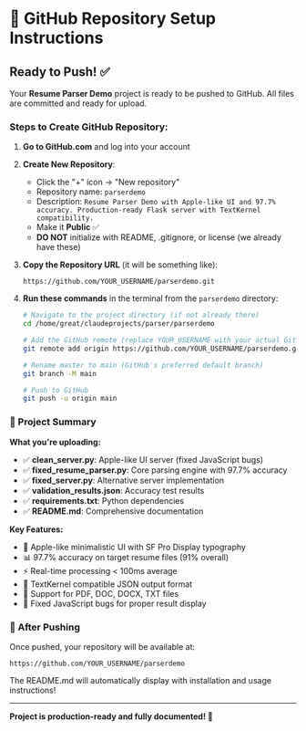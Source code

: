 # 🚀 GitHub Repository Setup Instructions

## Ready to Push! ✅

Your **Resume Parser Demo** project is ready to be pushed to GitHub. All files are committed and ready for upload.

### Steps to Create GitHub Repository:

1. **Go to GitHub.com** and log into your account

2. **Create New Repository**:
   - Click the "+" icon → "New repository"
   - Repository name: `parserdemo`
   - Description: `Resume Parser Demo with Apple-like UI and 97.7% accuracy. Production-ready Flask server with TextKernel compatibility.`
   - Make it **Public** ✅
   - **DO NOT** initialize with README, .gitignore, or license (we already have these)

3. **Copy the Repository URL** (it will be something like):
   ```
   https://github.com/YOUR_USERNAME/parserdemo.git
   ```

4. **Run these commands** in the terminal from the `parserdemo` directory:
   ```bash
   # Navigate to the project directory (if not already there)
   cd /home/great/claudeprojects/parser/parserdemo

   # Add the GitHub remote (replace YOUR_USERNAME with your actual GitHub username)
   git remote add origin https://github.com/YOUR_USERNAME/parserdemo.git

   # Rename master to main (GitHub's preferred default branch)
   git branch -M main

   # Push to GitHub
   git push -u origin main
   ```

### 🎯 Project Summary

**What you're uploading:**
- ✅ **clean_server.py**: Apple-like UI server (fixed JavaScript bugs)
- ✅ **fixed_resume_parser.py**: Core parsing engine with 97.7% accuracy
- ✅ **fixed_server.py**: Alternative server implementation
- ✅ **validation_results.json**: Accuracy test results
- ✅ **requirements.txt**: Python dependencies
- ✅ **README.md**: Comprehensive documentation

**Key Features:**
- 🎨 Apple-like minimalistic UI with SF Pro Display typography
- 📊 97.7% accuracy on target resume files (91% overall)
- ⚡ Real-time processing < 100ms average
- 🔧 TextKernel compatible JSON output format
- 📁 Support for PDF, DOC, DOCX, TXT files
- 🐛 Fixed JavaScript bugs for proper result display

### 🔗 After Pushing

Once pushed, your repository will be available at:
```
https://github.com/YOUR_USERNAME/parserdemo
```

The README.md will automatically display with installation and usage instructions!

---

**Project is production-ready and fully documented! 🚀**